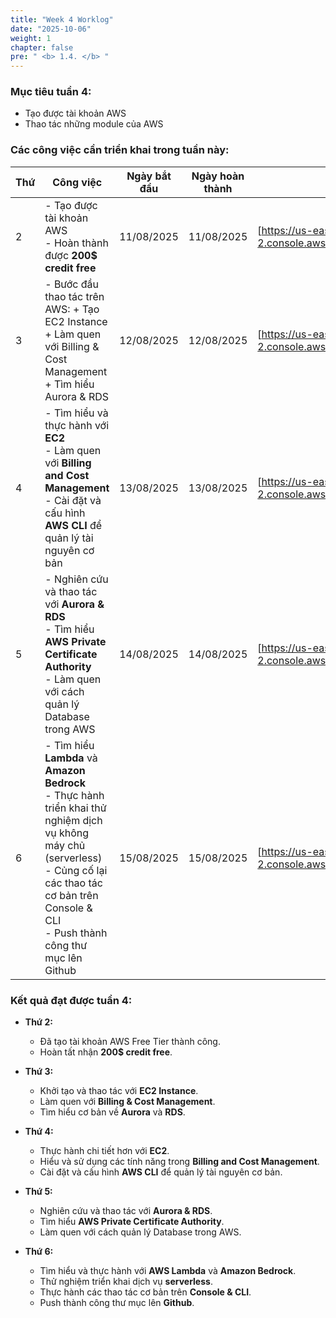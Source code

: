 ```yaml
---
title: "Week 4 Worklog"
date: "2025-10-06"
weight: 1
chapter: false
pre: " <b> 1.4. </b> "
---
```


### Mục tiêu tuần 4:

* Tạo được tài khoản AWS
* Thao tác những module của AWS

### Các công việc cần triển khai trong tuần này:

| Thứ | Công việc                                                                                                                                                                                                                 | Ngày bắt đầu | Ngày hoàn thành | Nguồn tài liệu |
| --- |---------------------------------------------------------------------------------------------------------------------------------------------------------------------------------------------------------------------------| ------------ | --------------- | -- |
| 2   | - Tạo được tài khoản AWS <br> - Hoàn thành được **200$ credit free**                                                                                                                                                      | 11/08/2025   | 11/08/2025      | [https://us-east-2.console.aws.amazon.com/console/home?/]   |
| 3   | - Bước đầu thao tác trên AWS: + Tạo EC2 Instance <br>  + Làm quen với Billing & Cost Management <br> + Tìm hiểu Aurora & RDS                                                                                              | 12/08/2025   | 12/08/2025      | [https://us-east-2.console.aws.amazon.com/console/home?/] |
| 4   | - Tìm hiểu và thực hành với **EC2** <br> - Làm quen với **Billing and Cost Management** <br> - Cài đặt và cấu hình **AWS CLI** để quản lý tài nguyên cơ bản                                                               | 13/08/2025   | 13/08/2025      | [https://us-east-2.console.aws.amazon.com/console/home?/] |
| 5   | - Nghiên cứu và thao tác với **Aurora & RDS** <br> - Tìm hiểu **AWS Private Certificate Authority** <br> - Làm quen với cách quản lý Database trong AWS                                                                   | 14/08/2025   | 14/08/2025      | [https://us-east-2.console.aws.amazon.com/console/home?/] |
| 6   | - Tìm hiểu **Lambda** và **Amazon Bedrock** <br> - Thực hành triển khai thử nghiệm dịch vụ không máy chủ (serverless) <br> - Củng cố lại các thao tác cơ bản trên Console & CLI <br> - Push thành công thư mục lên Github | 15/08/2025   | 15/08/2025      | [https://us-east-2.console.aws.amazon.com/console/home?/] |

### Kết quả đạt được tuần 4:

* **Thứ 2:**
    - Đã tạo tài khoản AWS Free Tier thành công.
    - Hoàn tất nhận **200$ credit free**.

* **Thứ 3:**
    - Khởi tạo và thao tác với **EC2 Instance**.
    - Làm quen với **Billing & Cost Management**.
    - Tìm hiểu cơ bản về **Aurora** và **RDS**.

* **Thứ 4:**
    - Thực hành chi tiết hơn với **EC2**.
    - Hiểu và sử dụng các tính năng trong **Billing and Cost Management**.
    - Cài đặt và cấu hình **AWS CLI** để quản lý tài nguyên cơ bản.

* **Thứ 5:**
    - Nghiên cứu và thao tác với **Aurora & RDS**.
    - Tìm hiểu **AWS Private Certificate Authority**.
    - Làm quen với cách quản lý Database trong AWS.

* **Thứ 6:**
    - Tìm hiểu và thực hành với **AWS Lambda** và **Amazon Bedrock**.
    - Thử nghiệm triển khai dịch vụ **serverless**.
    - Thực hành các thao tác cơ bản trên **Console & CLI**. 
    - Push thành công thư mục lên **Github**.

